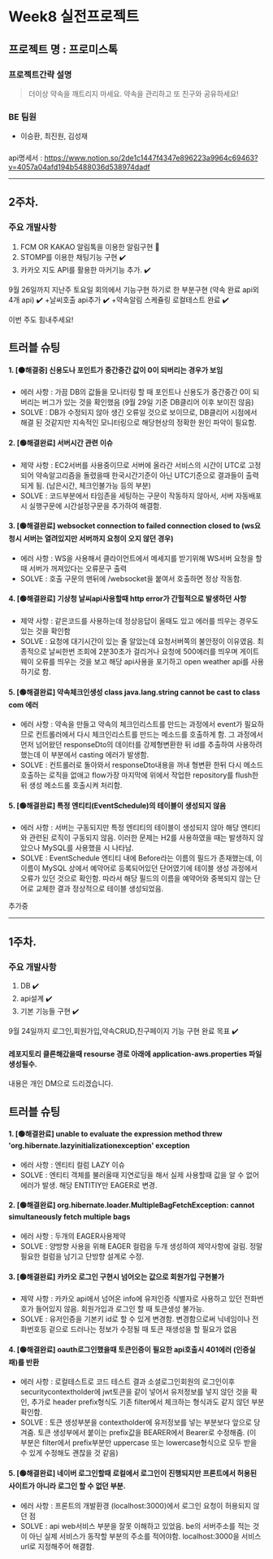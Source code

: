 # Week8 실전프로젝트

## 프로젝트 명 : 프로미스톡

### 프로젝트간략 설명
> 더이상 약속을 깨트리지 마세요. 약속을 관리하고 또 친구와 공유하세요!

### BE 팀원
 - 이승환, 최진원, 김성재
###
api명세서 : https://www.notion.so/2de1c1447f4347e896223a9964c69463?v=4057a04afd194b5488036d538974dadf

***

## 2주차. 

### 주요 개발사항
1. FCM OR KAKAO 알림톡을 이용한 알림구현 🔧
2. STOMP를 이용한 채팅기능 구현 ✔️
3. 카카오 지도 API를 활용한 마커기능 추가. ✔️

9월 26일까지 지난주 토요일 회의에서 기능구현 하기로 한 부분구현 (약속 완료 api외 4개 api) ✔️
+날씨호출 api추가 ✔️
+약속알림 스케쥴링 로컬테스트 완료 ✔️

이번 주도 힘내주세요!
 
## 트러블 슈팅

#### 1. [🟠해결중] 신용도나 포인트가 중간중간 값이 0이 되버리는 경우가 보임

 - 에러 사항 : 가끔 DB의 값들을 모니터링 할 때 포인트나 신용도가 중간중간 0이 되버리는 버그가 있는 것을 확인했음 (9월 29일 기준 DB클리어 이후 보이진 않음)
 - SOLVE : DB가 수정되지 않아 생긴 오류일 것으로 보이므로, DB클리어 시점에서 해결 된 것같지만 지속적인 모니터링으로 해당현상의 정확한 원인 파악이 필요함.
 
 #### 2. [🟢해결완료] 서버시간 관련 이슈

 - 제약 사항 : EC2서버를 사용중이므로 서버에 올라간 서비스의 시간이 UTC로 고정되어 약속알고리즘을 돌렸을때 한국시간기준이 아닌 UTC기준으로 결과들이 출력되게 됨. (남은시간, 체크인불가능 등의 부분)
 - SOLVE :  코드부분에서 타임존을 세팅하는 구문이 작동하지 않아서, 서버 자동배포시 실행구문에 시간설정구문을 추가하여 해결함.
 
 #### 3. [🟢해결완료] websocket connection to failed connection closed to (ws요청시 서버는 열려있지만 서버까지 요청이 오지 않던 경우)

 - 에러 사항 : WS을 사용해서 클라이언트에서 메세지를 받기위해 WS서버 요청을 할 때 서버가 꺼져있다는 오류문구 출력
 - SOLVE : 호출 구문의 맨뒤에 /websocket을 붙여서 호출하면 정상 작동함.
 
 #### 4. [🟢해결완료] 기상청 날씨api사용할때 http error가 간헐적으로 발생하던 사항 

 - 제약 사항 : 같은코드를 사용하는데 정상응답이 올때도 있고 에러를 띄우는 경우도 있는 것을 확인함
 - SOLVE : 요청에 대기시간이 있는 줄 알았는데 요청서버쪽의 불안정이 이유였음. 최종적으로 날씨한번 조회에 2분30초가 걸리거나 요청에 500에러를 띄우며 게이트웨이 오류를 띄우는 것을 보고 해당 api사용을 포기하고 open weather api를 사용하기로 함.
 
 #### 5. [🟢해결완료] 약속체크인생성 class java.lang.string cannot be cast to class com 에러

 - 에러 사항 : 약속을 만들고 약속의 체크인리스트를 만드는 과정에서 event가 필요하므로 컨트롤러에서 다시 체크인리스트를 만드는 메소드를 호출하게 함. 그 과정에서 먼저 넘어왔던 responseDto의 데이터를 강제형변환한 뒤 id를 추출하여 사용하려했는데 이 부분에서 casting 에러가 발생함.
 - SOLVE : 컨트롤러로 돌아와서 responseDto내용을 꺼내 형변환 한뒤 다시 메소드 호출하는 로직을 없애고 flow가장 마지막에 위에서 작업한 repository를 flush한 뒤 생성 메소드롤 호출시켜 처리함.

#### 5. [🟢해결완료] 특정 엔티티(EventSchedule)의 테이블이 생성되지 않음

- 에러 사항 : 서버는 구동되지만 특정 엔티티의 테이블이 생성되지 않아 해당 엔티티와 관련된 로직이 구동되지 않음. 이러한 문제는 H2를 사용하였을 때는 발생하지 않았으나 MySQL를 사용했을 시 나타남.
- SOLVE : EventSchedule 엔티티 내에 Before라는 이름의 필드가 존재했는데, 이 이름이 MySQL 상에서 예약어로 등록되어있던 단어였기에 테이블 생성 과정에서 오류가 있던 것으로 확인함. 따라서 해당 필드의 이름을 예약어와 중복되지 않는 단어로 교체한 결과 정상적으로 테이블 생성되었음.

추가중

***

## 1주차. 

### 주요 개발사항
1. DB ✔️
2. api설계 ✔️
3. 기본 기능들 구현 ✔️

9월 24일까지 로그인,회원가입,약속CRUD,친구페이지 기능 구현 완료 목표 ✔️

#### 레포지토리 클론해갔을때 resourse 경로 아래에 application-aws.properties 파일 생성필수. 
내용은 개인 DM으로 드리겠습니다.

## 트러블 슈팅

#### 1. [🟢해결완료] unable to evaluate the expression method threw 'org.hibernate.lazyinitializationexception' exception

 - 에러 사항 : 엔티티 컬럼 LAZY 이슈
 - SOLVE : 엔티티 객체를 불러올때 지연로딩을 해서 실제 사용할때 값을 알 수 없어 에러가 발생. 해당 ENTITIY만 EAGER로 변경.

#### 2. [🟢해결완료] org.hibernate.loader.MultipleBagFetchException: cannot simultaneously fetch multiple bags 

- 에러 사항 : 두개의 EAGER사용제약
- SOLVE : 양방향 사용을 위해 EAGER 컬럼을 두개 생성하여 제약사항에 걸림. 정말 필요한 컬럼을 남기고 단방향 설계로 수정.

#### 3. [🟢해결완료] 카카오 로그인 구현시 넘어오는 값으로 회원가입 구현불가

- 제약 사항 : 카카오 api에서 넘어온 info에 유저인증 식별자로 사용하고 있던 전화번호가 들어있지 않음. 회원가입과 로그인 할 때 토큰생성 불가능.
- SOLVE : 유저인증을 기본키 id로 할 수 있게 변경함. 변경함으로써 닉네임이나 전화번호등 겉으로 드러나는 정보가 수정될 때 토큰 재생성을 할 필요가 없음

#### 4. [🟢해결완료] oauth로그인했을때 토큰인증이 필요한 api호출시 401에러 (인증실패)를 반환

- 에러 사항 : 로컬테스트로 코드 테스트 결과 소셜로그인회원의 로그인이후 securitycontextholder에 jwt토큰을 같이 넣어서 유저정보를 넣지 않던 것을 확인, 
추가로 header prefix형식도 기존 filter에서 체크하는 형식과도 같지 않던 부분 확인함.
- SOLVE : 토큰 생성부분을 contextholder에 유저정보를 넣는 부분보다 앞으로 당겨줌. 토큰 생성부에서 붙이는 prefix값을 BEARER에서 Bearer로 수정해줌. (이 부분은 filter에서 prefix부분만 uppercase 또는 lowercase형식으로 모두 받을 수 있게 수정해도 괜찮을 것 같음) 

#### 5. [🟢해결완료] 네이버 로그인할때 로컬에서 로그인이 진행되지만 프론트에서 허용된 사이트가 아니라 로그인 할 수 없던 부분.

- 에러 사항 : 프론트의 개발환경 (localhost:3000)에서 로그인 요청이 허용되지 않던 점
- SOLVE : api web서비스 부분을 잘못 이해하고 있었음. be의 서버주소를 적는 것이 아닌 실제 서비스가 동작할 부분의 주소를 적어야함. localhost:3000을 서비스 url로 지정해주어 해결함.


